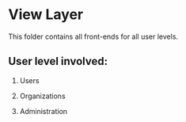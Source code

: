 # View Layer

This folder contains all front-ends for all user levels.

## User level involved:

1. Users

2. Organizations

3. Administration